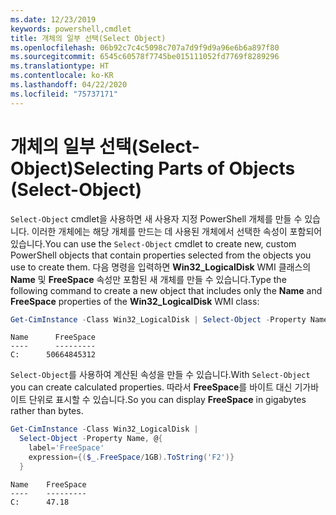 ```yaml
---
ms.date: 12/23/2019
keywords: powershell,cmdlet
title: 개체의 일부 선택(Select Object)
ms.openlocfilehash: 06b92c7c4c5098c707a7d9f9d9a96e6b6a897f80
ms.sourcegitcommit: 6545c60578f7745be015111052fd7769f8289296
ms.translationtype: HT
ms.contentlocale: ko-KR
ms.lasthandoff: 04/22/2020
ms.locfileid: "75737171"
---
```

# <a name="selecting-parts-of-objects-select-object"></a><span data-ttu-id="1e98d-103">개체의 일부 선택(Select-Object)</span><span class="sxs-lookup"><span data-stu-id="1e98d-103">Selecting Parts of Objects (Select-Object)</span></span>

<span data-ttu-id="1e98d-104">`Select-Object` cmdlet을 사용하면 새 사용자 지정 PowerShell 개체를 만들 수 있습니다. 이러한 개체에는 해당 개체를 만드는 데 사용된 개체에서 선택한 속성이 포함되어 있습니다.</span><span class="sxs-lookup"><span data-stu-id="1e98d-104">You can use the `Select-Object` cmdlet to create new, custom PowerShell objects that contain properties selected from the objects you use to create them.</span></span> <span data-ttu-id="1e98d-105">다음 명령을 입력하면 **Win32_LogicalDisk** WMI 클래스의 **Name** 및 **FreeSpace** 속성만 포함된 새 개체를 만들 수 있습니다.</span><span class="sxs-lookup"><span data-stu-id="1e98d-105">Type the following command to create a new object that includes only the **Name** and **FreeSpace** properties of the **Win32_LogicalDisk** WMI class:</span></span>

```powershell
Get-CimInstance -Class Win32_LogicalDisk | Select-Object -Property Name,FreeSpace
```

```Output
Name      FreeSpace
----      ---------
C:      50664845312
```

<span data-ttu-id="1e98d-106">`Select-Object`를 사용하여 계산된 속성을 만들 수 있습니다.</span><span class="sxs-lookup"><span data-stu-id="1e98d-106">With `Select-Object` you can create calculated properties.</span></span> <span data-ttu-id="1e98d-107">따라서 **FreeSpace**를 바이트 대신 기가바이트 단위로 표시할 수 있습니다.</span><span class="sxs-lookup"><span data-stu-id="1e98d-107">So you can display **FreeSpace** in gigabytes rather than bytes.</span></span>

```powershell
Get-CimInstance -Class Win32_LogicalDisk |
  Select-Object -Property Name, @{
    label='FreeSpace'
    expression={($_.FreeSpace/1GB).ToString('F2')}
  }
```

```Output
Name    FreeSpace
----    ---------
C:      47.18
```

